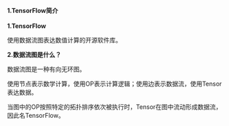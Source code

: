 #### 1.TensorFlow简介

**1.TensorFlow**

使用数据流图表达数值计算的开源软件库。

**2.数据流图是什么？**

数据流图是一种有向无环图。

使用节点表示数学计算，使用OP表示计算逻辑；使用边表示数据流，使用Tensor表达数据。

当图中的OP按照特定的拓扑排序依次被执行时，Tensor在图中流动形成数据流，因此名TensorFlow。

## 

